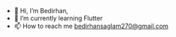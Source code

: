 - 👋 Hi, I’m Bedirhan,
- 🌱 I’m currently learning Flutter
- 📫 How to reach me bedirhansaglam270@gmail.com
